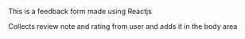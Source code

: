 This is a feedback form made using Reactjs

Collects review note and rating from user and adds it in the body area
